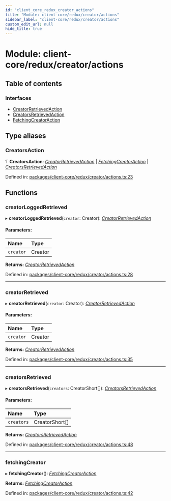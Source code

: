 ```yaml
---
id: "client_core_redux_creator_actions"
title: "Module: client-core/redux/creator/actions"
sidebar_label: "client-core/redux/creator/actions"
custom_edit_url: null
hide_title: true
---
```


# Module: client-core/redux/creator/actions

## Table of contents

### Interfaces

- [CreatorRetrievedAction](../interfaces/client_core_redux_creator_actions.creatorretrievedaction.md)
- [CreatorsRetrievedAction](../interfaces/client_core_redux_creator_actions.creatorsretrievedaction.md)
- [FetchingCreatorAction](../interfaces/client_core_redux_creator_actions.fetchingcreatoraction.md)

## Type aliases

### CreatorsAction

Ƭ **CreatorsAction**: [*CreatorRetrievedAction*](../interfaces/client_core_redux_creator_actions.creatorretrievedaction.md) \| [*FetchingCreatorAction*](../interfaces/client_core_redux_creator_actions.fetchingcreatoraction.md) \| [*CreatorsRetrievedAction*](../interfaces/client_core_redux_creator_actions.creatorsretrievedaction.md)

Defined in: [packages/client-core/redux/creator/actions.ts:23](https://github.com/xr3ngine/xr3ngine/blob/9d253dc38/packages/client-core/redux/creator/actions.ts#L23)

## Functions

### creatorLoggedRetrieved

▸ **creatorLoggedRetrieved**(`creator`: Creator): [*CreatorRetrievedAction*](../interfaces/client_core_redux_creator_actions.creatorretrievedaction.md)

#### Parameters:

Name | Type |
:------ | :------ |
`creator` | Creator |

**Returns:** [*CreatorRetrievedAction*](../interfaces/client_core_redux_creator_actions.creatorretrievedaction.md)

Defined in: [packages/client-core/redux/creator/actions.ts:28](https://github.com/xr3ngine/xr3ngine/blob/9d253dc38/packages/client-core/redux/creator/actions.ts#L28)

___

### creatorRetrieved

▸ **creatorRetrieved**(`creator`: Creator): [*CreatorRetrievedAction*](../interfaces/client_core_redux_creator_actions.creatorretrievedaction.md)

#### Parameters:

Name | Type |
:------ | :------ |
`creator` | Creator |

**Returns:** [*CreatorRetrievedAction*](../interfaces/client_core_redux_creator_actions.creatorretrievedaction.md)

Defined in: [packages/client-core/redux/creator/actions.ts:35](https://github.com/xr3ngine/xr3ngine/blob/9d253dc38/packages/client-core/redux/creator/actions.ts#L35)

___

### creatorsRetrieved

▸ **creatorsRetrieved**(`creators`: CreatorShort[]): [*CreatorsRetrievedAction*](../interfaces/client_core_redux_creator_actions.creatorsretrievedaction.md)

#### Parameters:

Name | Type |
:------ | :------ |
`creators` | CreatorShort[] |

**Returns:** [*CreatorsRetrievedAction*](../interfaces/client_core_redux_creator_actions.creatorsretrievedaction.md)

Defined in: [packages/client-core/redux/creator/actions.ts:48](https://github.com/xr3ngine/xr3ngine/blob/9d253dc38/packages/client-core/redux/creator/actions.ts#L48)

___

### fetchingCreator

▸ **fetchingCreator**(): [*FetchingCreatorAction*](../interfaces/client_core_redux_creator_actions.fetchingcreatoraction.md)

**Returns:** [*FetchingCreatorAction*](../interfaces/client_core_redux_creator_actions.fetchingcreatoraction.md)

Defined in: [packages/client-core/redux/creator/actions.ts:42](https://github.com/xr3ngine/xr3ngine/blob/9d253dc38/packages/client-core/redux/creator/actions.ts#L42)
